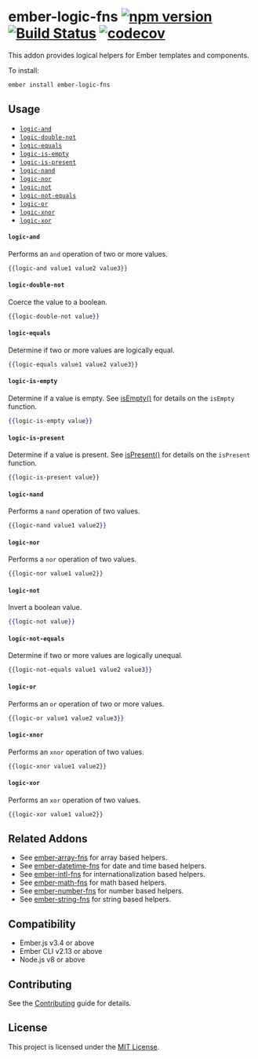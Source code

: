 ember-logic-fns
[![npm version](https://badge.fury.io/js/ember-logic-fns.svg)](https://badge.fury.io/js/ember-logic-fns)
[![Build Status](https://travis-ci.com/robert-allan-frank/ember-logic-fns.svg?branch=develop)](https://travis-ci.com/robert-allan-frank/ember-logic-fns)
[![codecov](https://codecov.io/gh/robert-allan-frank/ember-logic-fns/branch/develop/graph/badge.svg)](https://codecov.io/gh/robert-allan-frank/ember-logic-fns)
==============================================================================
This addon provides logical helpers for Ember templates and components.

To install:

```sh
ember install ember-logic-fns
```

Usage
------------------------------------------------------------------------------
* [`logic-and`](#logic-and)
* [`logic-double-not`](#logic-double-not)
* [`logic-equals`](#logic-equals)
* [`logic-is-empty`](#logic-is-empty)
* [`logic-is-present`](#logic-is-present)
* [`logic-nand`](#logic-nand)
* [`logic-nor`](#logic-nor)
* [`logic-not`](#logic-not)
* [`logic-not-equals`](#logic-not-equals)
* [`logic-or`](#logic-or)
* [`logic-xnor`](#logic-xnor)
* [`logic-xor`](#logic-xor)

#### `logic-and`
Performs an `and` operation of two or more values.

```hbs
{{logic-and value1 value2 value3}}
```

#### `logic-double-not`
Coerce the value to a boolean.

```hbs
{{logic-double-not value}}
```

#### `logic-equals`
Determine if two or more values are logically equal.

```hbs
{{logic-equals value1 value2 value3}}
```

#### `logic-is-empty`
Determine if a value is empty. See [isEmpty()](https://api.emberjs.com/ember/release/functions/@ember%2Futils/isEmpty) for details on the `isEmpty` function.

```hbs
{{logic-is-empty value}}
```

#### `logic-is-present`
Determine if a value is present. See [isPresent()](https://api.emberjs.com/ember/release/functions/@ember%2Futils/isPresent) for details on the `isPresent` function.

```hbs
{{logic-is-present value}}
```

#### `logic-nand`
Performs a `nand` operation of two values.

```hbs
{{logic-nand value1 value2}}
```

#### `logic-nor`
Performs a `nor` operation of two values.

```hbs
{{logic-nor value1 value2}}
```

#### `logic-not`
Invert a boolean value.

```hbs
{{logic-not value}}
```

#### `logic-not-equals`
Determine if two or more values are logically unequal.

```hbs
{{logic-not-equals value1 value2 value3}}
```

#### `logic-or`
Performs an `or` operation of two or more values.

```hbs
{{logic-or value1 value2 value3}}
```

#### `logic-xnor`
Performs an `xnor` operation of two values.

```hbs
{{logic-xnor value1 value2}}
```

#### `logic-xor`
Performs an `xor` operation of two values.

```hbs
{{logic-xor value1 value2}}
```

Related Addons
------------------------------------------------------------------------------
* See [ember-array-fns](https://github.com/robert-allan-frank/ember-array-fns) for array based helpers.
* See [ember-datetime-fns](https://github.com/robert-allan-frank/ember-datetime-fns) for date and time based helpers.
* See [ember-intl-fns](https://github.com/robert-allan-frank/ember-intl-fns) for internationalization based helpers.
* See [ember-math-fns](https://github.com/robert-allan-frank/ember-math-fns) for math based helpers.
* See [ember-number-fns](https://github.com/robert-allan-frank/ember-number-fns) for number based helpers.
* See [ember-string-fns](https://github.com/robert-allan-frank/ember-string-fns) for string based helpers.

Compatibility
------------------------------------------------------------------------------
* Ember.js v3.4 or above
* Ember CLI v2.13 or above
* Node.js v8 or above


Contributing
------------------------------------------------------------------------------
See the [Contributing](CONTRIBUTING.md) guide for details.


License
------------------------------------------------------------------------------
This project is licensed under the [MIT License](LICENSE.md).
